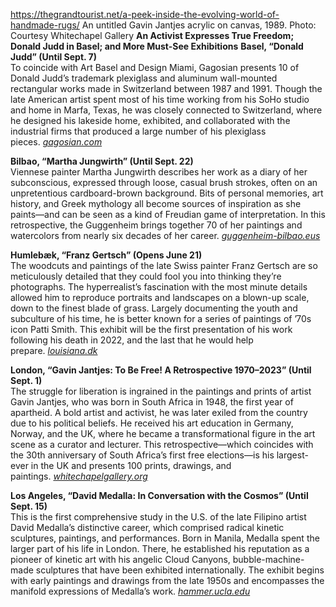 https://thegrandtourist.net/a-peek-inside-the-evolving-world-of-handmade-rugs/
An untitled Gavin Jantjes acrylic on canvas, 1989. Photo: Courtesy Whitechapel Gallery
**An Activist Expresses True Freedom; Donald Judd in Basel; and More Must-See Exhibitions**
**Basel, “Donald Judd” (Until Sept. 7)**  
To coincide with Art Basel and Design Miami, Gagosian presents 10 of Donald Judd’s trademark plexiglass and aluminum wall-mounted rectangular works made in Switzerland between 1987 and 1991. Though the late American artist spent most of his time working from his SoHo studio and home in Marfa, Texas, he was closely connected to Switzerland, where he designed his lakeside home, exhibited, and collaborated with the industrial firms that produced a large number of his plexiglass pieces. [_gagosian.com_](https://gagosian.com/exhibitions/2024/donald-judd-basel/)

**Bilbao, “Martha Jungwirth” (Until Sept. 22)**  
Viennese painter Martha Jungwirth describes her work as a diary of her subconscious, expressed through loose, casual brush strokes, often on an unpretentious cardboard-brown background. Bits of personal memories, art history, and Greek mythology all become sources of inspiration as she paints—and can be seen as a kind of Freudian game of interpretation. In this retrospective, the Guggenheim brings together 70 of her paintings and watercolors from nearly six decades of her career. [_guggenheim-bilbao.eus_](https://www.guggenheim-bilbao.eus/en/exhibitions/martha-jungwirth)

**Humlebæk, “Franz Gertsch” (Opens June 21)**  
The woodcuts and paintings of the late Swiss painter Franz Gertsch are so meticulously detailed that they could fool you into thinking they’re photographs. The hyperrealist’s fascination with the most minute details allowed him to reproduce portraits and landscapes on a blown-up scale, down to the finest blade of grass. Largely documenting the youth and subculture of his time, he is better known for a series of paintings of ’70s icon Patti Smith. This exhibit will be the first presentation of his work following his death in 2022, and the last that he would help prepare. [_louisiana.dk_](https://louisiana.dk/en/exhibition/franz-gertsch/)

**London, “Gavin Jantjes: To Be Free! A Retrospective 1970–2023” (Until Sept. 1)**  
The struggle for liberation is ingrained in the paintings and prints of artist Gavin Jantjes, who was born in South Africa in 1948, the first year of apartheid. A bold artist and activist, he was later exiled from the country due to his political beliefs. He received his art education in Germany, Norway, and the UK, where he became a transformational figure in the art scene as a curator and lecturer. This retrospective—which coincides with the 30th anniversary of South Africa’s first free elections—is his largest-ever in the UK and presents 100 prints, drawings, and paintings. [_whitechapelgallery.org_](https://www.whitechapelgallery.org/exhibitions/gavin-jantjes-to-be-free-a-retrospective-1970-2023/)

**Los Angeles, “David Medalla: In Conversation with the Cosmos” (Until Sept. 15)**  
This is the first comprehensive study in the U.S. of the late Filipino artist David Medalla’s distinctive career, which comprised radical kinetic sculptures, paintings, and performances. Born in Manila, Medalla spent the larger part of his life in London. There, he established his reputation as a pioneer of kinetic art with his angelic Cloud Canyons, bubble-machine-made sculptures that have been exhibited internationally. The exhibit begins with early paintings and drawings from the late 1950s and encompasses the manifold expressions of Medalla’s work. [_hammer.ucla.edu_](https://hammer.ucla.edu/exhibitions/2024/david-medalla-conversation-cosmos)